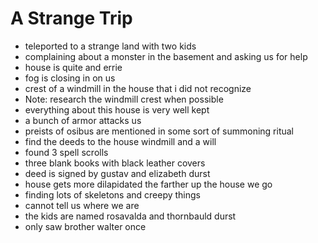 # A Strange Trip

- teleported to a strange land with two kids
- complaining about a monster in the basement and asking us for help
- house is quite and errie
- fog is closing in on us
- crest of a windmill in the house that i did not recognize
- Note: research the windmill crest when possible
- everything about this house is very well kept
- a bunch of armor attacks us
- preists of osibus are mentioned in some sort of summoning ritual
- find the deeds to the house windmill and a will
- found 3 spell scrolls
- three blank books with black leather covers
- deed is signed by gustav and elizabeth durst
- house gets more dilapidated the farther up the house we go
- finding lots of skeletons and creepy things
- cannot tell us where we are
- the kids are named rosavalda and thornbauld durst
- only saw brother walter once
